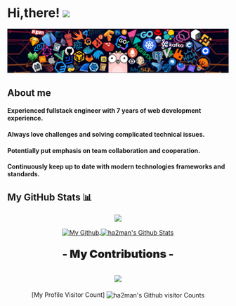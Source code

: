 # Hi,there! <img src='https://em-content.zobj.net/source/microsoft-teams/337/waving-hand_1f44b.png' width="40px"/>

![](https://github.com/ha2man/ha2man/blob/main/header.png?raw=true)

## About me

#### Experienced fullstack engineer with 7 years of web development experience.
#### Always love challenges and solving complicated technical issues.
#### Potentially put emphasis on team collaboration and cooperation.
#### Continuously keep up to date with modern technologies frameworks and standards.

## My GitHub Stats 📊
<p align="center">
	<a href="https://github.com/ha2man">
		<img align="center" src="https://github-profile-trophy.vercel.app/?username=ha2man&title=MultiLanguage,Commits,Stars,Followers,Organizations,Repositories" />
	</a>
</p>
<p align="center">
	<a href="https://github.com/ha2man">
		<img align="center" src="https://github-readme-stats-git-masterrstaa-rickstaa.vercel.app/api/top-langs/?username=ha2man&theme=dracula&langs_count=8&layout=compact&card_width=260&hide=html,scss,makefile,ruby,css,less" alt="My Github" />
	</a>
	<a href="https://github.com/ha2man">
		<img align="center" src="https://github-readme-stats-git-masterrstaa-rickstaa.vercel.app/api?username=ha2man&show_icons=true&count_private=true&include_all_commits=true&line_height=25&theme=dracula" alt="ha2man's Github Stats" />
	</a>
</p>
<div align="center" style="font-size: 25px;font-weight: 900;">
	<p style="font-size: 25px;font-weight: 900;">- My Contributions -</p>
  <a href="https://github.com/starlitnightsky">
    <img src="https://github-readme-streak-stats.herokuapp.com?user=ha2man&theme=dracula" />
  </a>
</div>

<p align="center">
	[My Profile Visitor Count] <img align="center" src="https://profile-counter.glitch.me/ha2man/count.svg" alt="ha2man's Github visitor Counts" />
</p>

